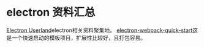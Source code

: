 # electron 资料汇总

[Electron Userland](https://github.com/electron-userland)electron相关资料聚集地。 [electron-webpack-quick-start](https://github.com/electron-userland/electron-webpack-quick-start)这是一个快速启动的模板项目，扩展性比较好，且打包容易。

